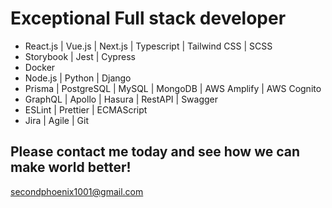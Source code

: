 # Exceptional Full stack developer

- React.js | Vue.js | Next.js | Typescript | Tailwind CSS | SCSS<br />
- Storybook | Jest | Cypress<br />
- Docker<br />
- Node.js | Python | Django<br />
- Prisma | PostgreSQL | MySQL | MongoDB | AWS Amplify | AWS Cognito<br />
- GraphQL | Apollo | Hasura | RestAPI | Swagger<br />
- ESLint | Prettier | ECMAScript<br />
- Jira | Agile | Git<br />

## Please contact me today and see how we can make world better! <br /> 
secondphoenix1001@gmail.com
